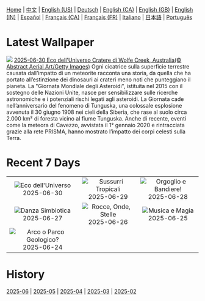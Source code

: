 [Home](../README.md) | [中文](zh-CN.md) | [English (US)](en-US.md) | [Deutsch](de-DE.md) | [English (CA)](en-CA.md) | [English (GB)](en-GB.md) | [English (IN)](en-IN.md) | [Español](es-ES.md) | [Français (CA)](fr-CA.md) | [Français (FR)](fr-FR.md) | [Italiano](it-IT.md) | [日本語](ja-JP.md) | [Português](pt-BR.md)

# Latest Wallpaper
![](https://www.bing.com/th?id=OHR.WolfeCrater_IT-IT2121882402_UHD.jpg)
[2025-06-30 Eco dell'Universo Cratere di Wolfe Creek, Australia(© Abstract Aerial Art/Getty Images)](https://www.bing.com/th?id=OHR.WolfeCrater_IT-IT2121882402_UHD.jpg)
Ogni cicatrice sulla superficie terrestre causata dall’impatto di un meteorite racconta una storia, da quella che ha portato all’estinzione dei dinosauri ai crateri meno noti che punteggiano il pianeta. La "Giornata Mondiale degli Asteroidi", istituita nel 2015 con il sostegno delle Nazioni Unite, nasce per sensibilizzare sulle ricerche astronomiche e i potenziali rischi legati agli asteroidi. La Giornata cade nell’anniversario del fenomeno di Tunguska, una colossale esplosione avvenuta il 30 giugno 1908 nei cieli della Siberia, che rase al suolo circa 2.000 km² di foresta vicino al fiume Tunguska. Anche di recente, eventi come la meteora di Cavezzo, avvistata il 1° gennaio 2020 e rintracciata grazie alla rete PRISMA, hanno mostrato l’impatto dei corpi celesti sulla Terra.

# Recent 7 Days
|  |  |  |
|:---:|:---:|:---:|
| ![](https://www.bing.com/th?id=OHR.WolfeCrater_IT-IT2121882402_400x240.jpg "Eco dell'Universo") 2025-06-30 | ![](https://www.bing.com/th?id=OHR.BandaIsland_IT-IT2071858356_400x240.jpg "Sussurri Tropicali") 2025-06-29 | ![](https://www.bing.com/th?id=OHR.PrideParade_IT-IT2013687797_400x240.jpg "Orgoglio e Bandiere!") 2025-06-28 |
| ![](https://www.bing.com/th?id=OHR.MaroonClownfish_IT-IT1939766498_400x240.jpg "Danza Simbiotica") 2025-06-27 | ![](https://www.bing.com/th?id=OHR.HorseheadRock_IT-IT0871929651_400x240.jpg "Rocce, Onde, Stelle") 2025-06-26 | ![](https://www.bing.com/th?id=OHR.GlastonburyScenic_IT-IT6655365731_400x240.jpg "Musica e Magia") 2025-06-25 |
| ![](https://www.bing.com/th?id=OHR.DelicateArch_IT-IT6581270768_400x240.jpg "Arco o Parco Geologico?") 2025-06-24 |  |  |

# History
[2025-06](../archives/wallpaper/it-IT/w_2025_06.md) | [2025-05](../archives/wallpaper/it-IT/w_2025_05.md) | [2025-04](../archives/wallpaper/it-IT/w_2025_04.md) | [2025-03](../archives/wallpaper/it-IT/w_2025_03.md) | [2025-02](../archives/wallpaper/it-IT/w_2025_02.md)
